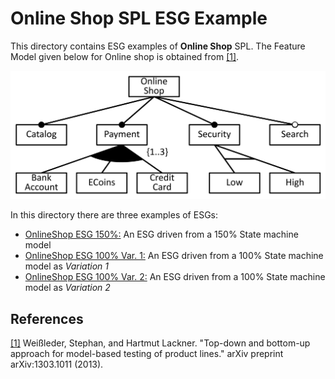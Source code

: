 # Online Shop SPL ESG Example
This directory contains ESG examples of **Online Shop** SPL. The Feature Model given below for Online shop is obtained from [[1]](https://arxiv.org/abs/1303.1011).

<p align="center">
<img src="OnlineShop/images/OnlineShop_FeatureModel.PNG" width="640"/> 
</p>

In this directory there are three examples of ESGs: 
*  [OnlineShop ESG 150%:](OnlineShop/150%25%20model/OnlineShop_150_model.mxe) An ESG driven from a 150% State machine model 
*  [OnlineShop ESG 100% Var. 1:](OnlineShop/100%25%20model/OnlineShop_100_model_Var1.mxe) An ESG driven from a 100% State machine model as *Variation 1*
*  [OnlineShop ESG 100% Var. 2:](OnlineShop/100%25%20model/OnlineShop_100_model_Var2.mxe) An ESG driven from a 100% State machine model as *Variation 2*

## References
[[1]](https://arxiv.org/abs/1303.1011) Weißleder, Stephan, and Hartmut Lackner. "Top-down and bottom-up approach for model-based testing of product lines." arXiv preprint arXiv:1303.1011 (2013).
